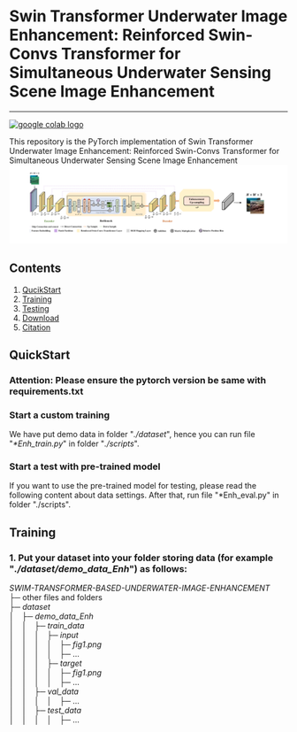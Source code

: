 # Swin Transformer Underwater Image Enhancement: Reinforced Swin-Convs Transformer for Simultaneous Underwater Sensing Scene Image Enhancement


---


[ <a href="https://colab.research.google.com/drive/1vkkVz_ZYtqGHsPT97HXOAsNWVRhbLIds?usp=sharing"><img src="https://colab.research.google.com/assets/colab-badge.svg" alt="google colab logo"></a>](https://colab.research.google.com/drive/1vkkVz_ZYtqGHsPT97HXOAsNWVRhbLIds)


This repository is the PyTorch implementation of Swin Transformer Underwater Image Enhancement: Reinforced Swin-Convs Transformer for Simultaneous Underwater Sensing Scene Image Enhancement
<img width="1000" src="Swin network.png">

## Contents

1. [QucikStart](#QuickStart)
2. [Training](#Training)
3. [Testing](#Testing)
4. [Download](#Download)
5. [Citation](#Citation)


## QuickStart
### Attention: Please ensure the pytorch version be same with requirements.txt

### Start a custom training
We have put demo data in folder "_./dataset_", hence you can run file "_*Enh_train.py_" in  folder "_./scripts_".

### Start a test with pre-trained model
If you want to use the pre-trained model for testing, please read the following content about data settings. After that, run file "*Enh_eval.py" in folder "./scripts".

## Training 
### 1. Put your dataset into your folder storing data (for example "_./dataset/demo_data_Enh_") as follows:
_SWIM-TRANSFORMER-BASED-UNDERWATER-IMAGE-ENHANCEMENT_<br />
├─ other files and folders<br />
├─ _dataset_<br />
│&ensp;&ensp;├─ _demo\_data\_Enh_<br />
│&ensp;&ensp;│&ensp;&ensp;├─ _train\_data_<br />
│&ensp;&ensp;│&ensp;&ensp;│&ensp;&ensp;├─ _input_<br />
│&ensp;&ensp;│&ensp;&ensp;│&ensp;&ensp;│&ensp;&ensp;├─ _fig1.png_<br />
│&ensp;&ensp;│&ensp;&ensp;│&ensp;&ensp;│&ensp;&ensp;├─ ...<br />
│&ensp;&ensp;│&ensp;&ensp;│&ensp;&ensp;├─ _target_<br />
│&ensp;&ensp;│&ensp;&ensp;│&ensp;&ensp;│&ensp;&ensp;├─ _fig1.png_<br />
│&ensp;&ensp;│&ensp;&ensp;│&ensp;&ensp;│&ensp;&ensp;├─ ...<br />
│&ensp;&ensp;│&ensp;&ensp;├─ _val\_data_<br />
│&ensp;&ensp;│&ensp;&ensp;│&ensp;&ensp;│&ensp;&ensp;├─ ...<br />
│&ensp;&ensp;│&ensp;&ensp;├─ _test\_data_<br />
│&ensp;&ensp;│&ensp;&ensp;│&ensp;&ensp;│&ensp;&ensp;├─ ...

